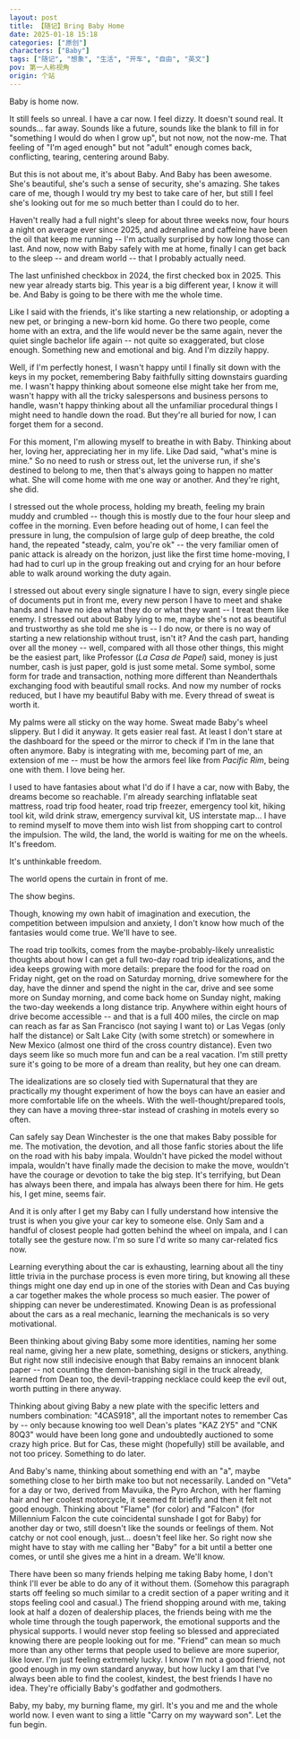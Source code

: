```yaml
---
layout: post
title: 【随记】Bring Baby Home
date: 2025-01-18 15:18
categories: ["原创"]
characters: ["Baby"]
tags: ["随记", "想象", "生活", "开车", "自由", "英文"]
pov: 第一人称视角
origin: 个站
---
```


Baby is home now.

It still feels so unreal. I have a car now. I feel dizzy. It doesn't sound real. It sounds... far away. Sounds like a future, sounds like the blank to fill in for "something I would do when I grow up", but not now, not the now-me. That feeling of "I'm aged enough" but not "adult" enough comes back, conflicting, tearing, centering around Baby.

But this is not about me, it's about Baby. And Baby has been awesome. She's beautiful, she's such a sense of security, she's amazing. She takes care of me, though I would try my best to take care of her, but still I feel she's looking out for me so much better than I could do to her.

Haven't really had a full night's sleep for about three weeks now, four hours a night on average ever since 2025, and adrenaline and caffeine have been the oil that keep me running -- I'm actually surprised by how long those can last. And now, now with Baby safely with me at home, finally I can get back to the sleep -- and dream world -- that I probably actually need.

The last unfinished checkbox in 2024, the first checked box in 2025. This new year already starts big. This year is a big different year, I know it will be. And Baby is going to be there with me the whole time.

Like I said with the friends, it's like starting a new relationship, or adopting a new pet, or bringing a new-born kid home. Go there two people, come home with an extra, and the life would never be the same again, never the quiet single bachelor life again -- not quite so exaggerated, but close enough. Something new and emotional and big. And I'm dizzily happy.

Well, if I'm perfectly honest, I wasn't happy until I finally sit down with the keys in my pocket, remembering Baby faithfully sitting downstairs guarding me. I wasn't happy thinking about someone else might take her from me, wasn't happy with all the tricky salespersons and business persons to handle, wasn't happy thinking about all the unfamiliar procedural things I might need to handle down the road. But they're all buried for now, I can forget them for a second.

For this moment, I'm allowing myself to breathe in with Baby. Thinking about her, loving her, appreciating her in my life. Like Dad said, "what's mine is mine." So no need to rush or stress out, let the universe run, if she's destined to belong to me, then that's always going to happen no matter what. She will come home with me one way or another. And they're right, she did.

I stressed out the whole process, holding my breath, feeling my brain muddy and crumbled -- though this is mostly due to the four hour sleep and coffee in the morning. Even before heading out of home, I can feel the pressure in lung, the compulsion of large gulp of deep breathe, the cold hand, the repeated "steady, calm, you're ok" -- the very familiar omen of panic attack is already on the horizon, just like the first time home-moving, I had had to curl up in the group freaking out and crying for an hour before able to walk around working the duty again.

I stressed out about every single signature I have to sign, every single piece of documents put in front me, every new person I have to meet and shake hands and I have no idea what they do or what they want -- I treat them like enemy. I stressed out about Baby lying to me, maybe she's not as beautiful and trustworthy as she told me she is -- I do now, or there is no way of starting a new relationship without trust, isn't it? And the cash part, handing over all the money -- well, compared with all those other things, this might be the easiest part, like Professor (*La Casa de Papel*) said, money is just number, cash is just paper, gold is just some metal. Some symbol, some form for trade and transaction, nothing more different than Neanderthals exchanging food with beautiful small rocks. And now my number of rocks reduced, but I have my beautiful Baby with me. Every thread of sweat is worth it.

My palms were all sticky on the way home. Sweat made Baby's wheel slippery. But I did it anyway. It gets easier real fast. At least I don't stare at the dashboard for the speed or the mirror to check if I'm in the lane that often anymore. Baby is integrating with me, becoming part of me, an extension of me -- must be how the armors feel like from *Pacific Rim*, being one with them. I love being her.

I used to have fantasies about what I'd do if I have a car, now with Baby, the dreams become so reachable. I'm already searching inflatable seat mattress, road trip food heater, road trip freezer, emergency tool kit, hiking tool kit, wild drink straw, emergency survival kit, US interstate map... I have to remind myself to move them into wish list from shopping cart to control the impulsion. The wild, the land, the world is waiting for me on the wheels. It's freedom.

It's unthinkable freedom.

The world opens the curtain in front of me.

The show begins.

Though, knowing my own habit of imagination and execution, the competition between impulsion and anxiety, I don't know how much of the fantasies would come true. We'll have to see.

The road trip toolkits, comes from the maybe-probably-likely unrealistic thoughts about how I can get a full two-day road trip idealizations, and the idea keeps growing with more details: prepare the food for the road on Friday night, get on the road on Saturday morning, drive somewhere for the day, have the dinner and spend the night in the car, drive and see some more on Sunday morning, and come back home on Sunday night, making the two-day weekends a long distance trip. Anywhere within eight hours of drive become accessible -- and that is a full 400 miles, the circle on map can reach as far as San Francisco (not saying I want to) or Las Vegas (only half the distance) or Salt Lake City (with some stretch) or somewhere in New Mexico (almost one third of the cross country distance). Even two days seem like so much more fun and can be a real vacation. I'm still pretty sure it's going to be more of a dream than reality, but hey one can dream.

The idealizations are so closely tied with Supernatural that they are practically my thought experiment of how the boys can have an easier and more comfortable life on the wheels. With the well-thought/prepared tools, they can have a moving three-star instead of crashing in motels every so often.

Can safely say Dean Winchester is the one that makes Baby possible for me. The motivation, the devotion, and all those fanfic stories about the life on the road with his baby impala. Wouldn't have picked the model without impala, wouldn't have finally made the decision to make the move, wouldn't have the courage or devotion to take the big step. It's terrifying, but Dean has always been there, and impala has always been there for him. He gets his, I get mine, seems fair.

And it is only after I get my Baby can I fully understand how intensive the trust is when you give your car key to someone else. Only Sam and a handful of closest people had gotten behind the wheel on impala, and I can totally see the gesture now. I'm so sure I'd write so many car-related fics now.

Learning everything about the car is exhausting, learning about all the tiny little trivia in the purchase process is even more tiring, but knowing all these things might one day end up in one of the stories with Dean and Cas buying a car together makes the whole process so much easier. The power of shipping can never be underestimated. Knowing Dean is as professional about the cars as a real mechanic, learning the mechanicals is so very motivational.

Been thinking about giving Baby some more identities, naming her some real name, giving her a new plate, something, designs or stickers, anything. But right now still indecisive enough that Baby remains an innocent blank paper -- not counting the demon-banishing sigil in the truck already, learned from Dean too, the devil-trapping necklace could keep the evil out, worth putting in there anyway.

Thinking about giving Baby a new plate with the specific letters and numbers combination: "4CAS918", all the important notes to remember Cas by -- only because knowing too well Dean's plates "KAZ 2Y5" and "CNK 80Q3" would have been long gone and undoubtedly auctioned to some crazy high price. But for Cas, these might (hopefully) still be available, and not too pricey. Something to do later.

And Baby's name, thinking about something end with an "a", maybe something close to her birth make too but not necessarily. Landed on "Veta" for a day or two, derived from Mavuika, the Pyro Archon, with her flaming hair and her coolest motorcycle, it seemed fit briefly and then it felt not good enough. Thinking about "Flame" (for color) and "Falcon" (for Millennium Falcon the cute coincidental sunshade I got for Baby) for another day or two, still doesn't like the sounds or feelings of them. Not catchy or not cool enough, just... doesn't feel like her. So right now she might have to stay with me calling her "Baby" for a bit until a better one comes, or until she gives me a hint in a dream. We'll know.

There have been so many friends helping me taking Baby home, I don't think I'll ever be able to do any of it without them. (Somehow this paragraph starts off feeling so much similar to a credit section of a paper writing and it stops feeling cool and casual.) The friend shopping around with me, taking look at half a dozen of dealership places, the friends being with me the whole time through the tough paperwork, the emotional supports and the physical supports. I would never stop feeling so blessed and appreciated knowing there are people looking out for me. "Friend" can mean so much more than any other terms that people used to believe are more superior, like lover. I'm just feeling extremely lucky. I know I'm not a good friend, not good enough in my own standard anyway, but how lucky I am that I've always been able to find the coolest, kindest, the best friends I have no idea. They're officially Baby's godfather and godmothers.

Baby, my baby, my burning flame, my girl. It's you and me and the whole world now. I even want to sing a little "Carry on my wayward son". Let the fun begin.
